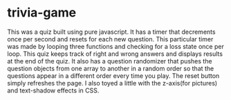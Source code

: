 # trivia-game
This was a quiz built using pure javascript. It has a timer that decrements once per second and resets for each new question. This particular timer was made by looping three functions and checking for a loss state once per loop. This quiz keeps track of right and wrong answers and displays results at the end of the quiz. It also has a question randomizer that pushes the question objects from one array to another in a random order so that the questions appear in a different order every time you play. The reset button simply refreshes the page. I also toyed a little with the z-axis(for pictures) and text-shadow effects in CSS.